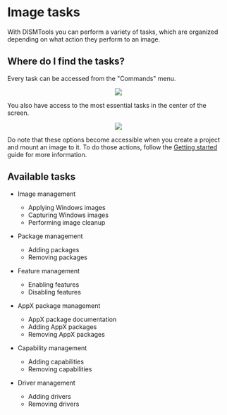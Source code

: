 # Image tasks

With DISMTools you can perform a variety of tasks, which are organized depending on what action they perform to an image.

## Where do I find the tasks?

Every task can be accessed from the "Commands" menu.

<p align="center">
	<img src="../../res/img_tasks/cmd_menu.png"/>
</p>

You also have access to the most essential tasks in the center of the screen.

<p align="center">
	<img src="../../res/img_tasks/quick_actions.png"/>
</p>

Do note that these options become accessible when you create a project and mount an image to it. To do those actions, follow the [Getting started](../getting_started/start.md) guide for more information.

## Available tasks

- Image management

	- Applying Windows images
	- Capturing Windows images
	- Performing image cleanup
	
- Package management

	- Adding packages
	- Removing packages

- Feature management

	- Enabling features
	- Disabling features

- AppX package management

	- AppX package documentation
	- Adding AppX packages
	- Removing AppX packages
	
- Capability management

	- Adding capabilities
	- Removing capabilities

- Driver management

	- Adding drivers
	- Removing drivers